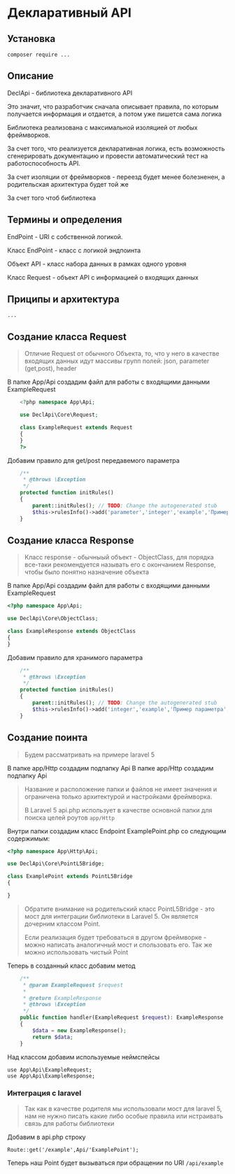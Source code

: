 # Декларативный API

## Установка
`composer require ...`

## Описание
DeclApi - библиотека декларативного API

Это значит, что разработчик сначала описывает правила, по которым
получается информация и отдается, а потом уже пишется сама логика

Библиотека реализована с максимальной изоляцией от любых фреймворков.

За счет того, что реализуется декларативная логика, есть возможность
сгенерировать документацию и провести автоматический тест на
работоспособность API.

За счет изоляции от фреймворков - переезд будет менее болезненен,
а родительская архитектура будет той же

За счет того чтоб библиотека

## Термины и определения

EndPoint - URI с собственной логикой.

Класс EndPoint - класс с логикой эндпоинта

Объект API - класс набора данных в рамках одного уровня

Класс Request - объект API с информацией о входящих данных

## Приципы и архитектура
`...`


## Создание класса Request

> Отличие Request от обычного Объекта, то, что у него в качестве входящих
  данных идут массивы групп полей: json, parameter (get,post), header

В папке App/Api создадим файл для работы с входящими данными ExampleRequest

```php
    <?php namespace App\Api;

    use DeclApi\Core\Request;

    class ExampleRequest extends Request
    {
    }
    ?>
```

Добавим правило для get/post передавемого параметра

```php
    /**
     * @throws \Exception
     */
    protected function initRules()
    {
        parent::initRules(); // TODO: Change the autogenerated stub
        $this->rulesInfo()->add('parameter','integer','example','Пример поля','Пример описания поля')->setDefault(10)->setAttributes('required');
    }
```

## Создание класса Response

> Класс response - обычныый объект - ObjectClass, для порядка все-таки
рекомендуется называть его с окончанием Response, чтобы было понятно назначение объекта

В папке App/Api создадим файл для работы с входящими данными ExampleRequest

```php
<?php namespace App\Api;

use DeclApi\Core\ObjectClass;

class ExampleResponse extends ObjectClass
{
}
```

Добавим правило для хранимого параметра

```php
    /**
     * @throws \Exception
     */
    protected function initRules()
    {
        parent::initRules(); // TODO: Change the autogenerated stub
        $this->rulesInfo()->add('integer','example','Пример параметра','Описание параметра');
    }
 ```


## Создание поинта

> Будем рассматривать на примере laravel 5

В папке app/Http создадим подпапку Api
В папке app/Http создадим подпапку Api
> Название и расположение папки и файлов не имеет значения и ограничена
только архитектурой и настройками фреймворка.
>
> В Laravel 5 api.php использует в качестве основной папки для поиска
целей роутов `app/Http`

Внутри папки создадим класс Endpoint ExamplePoint.php со следующим содержимым:
```php
<?php namespace App\Http\Api;

use DeclApi\Core\PointL5Bridge;

class ExamplePoint extends PointL5Bridge
{

}
```

> Обратите внимание на родительский класс PointL5Bridge - это мост для
интеграции библиотеки в Laravel 5. Он является дочерним классом Point.
>
> Если реализация будет требоваться в другом фреймворке - можно написать
аналогичный мост и спользовать его. Так же можно использовать чистый  Point

Теперь в созданный класс добавим метод
```php
    /**
     * @param ExampleRequest $request
     *
     * @return ExampleResponse
     * @throws \Exception
     */
    public function handler(ExampleRequest $request): ExampleResponse
    {
        $data = new ExampleResponse();
        return $data;
    }
```

Над классом добавим используемые неймспейсы
```
use App\Api\ExampleRequest;
use App\Api\ExampleResponse;
```

### Интеграция с laravel

> Так как в качестве родителя мы использовали мост для laravel 5, нам не
нужно писать какие либо особые правила или нстраивать связь для работы библиотеки

Добавим в api.php строку
```
Route::get('/example',Api/'ExamplePoint');
```

Теперь наш Point будет вызываться при обращении по URI `/api/example`


